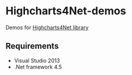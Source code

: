 # Highcharts4Net-demos

Demos for [Highcharts4Net library](https://github.com/davcs86/Highcharts4Net)

## Requirements

- Visual Studio 2013
- .Net framework 4.5
